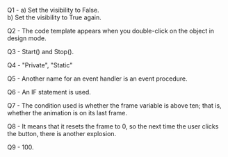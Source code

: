 Q1 - a) Set the visibility to False.  
     b) Set the visibility to True again.

Q2 - The code template appears when you double-click on the object in design mode.

Q3 - Start() and Stop().

Q4 - "Private", "Static"

Q5 - Another name for an event handler is an event procedure.

Q6 - An IF statement is used.

Q7 - The condition used is whether the frame variable is above ten; that is, whether the animation is on its last frame.

Q8 - It means that it resets the frame to 0, so the next time the user clicks the button, there is another explosion.

Q9 - 100.
